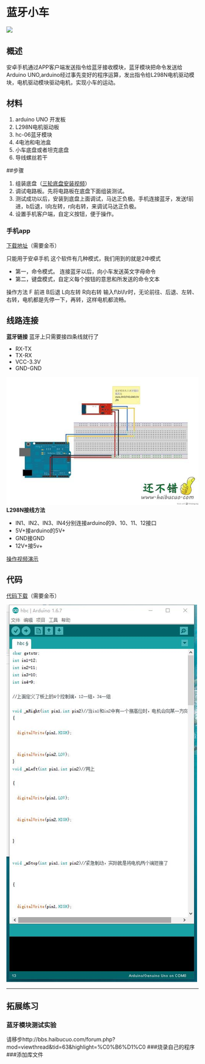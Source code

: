 # 蓝牙小车

![](http://pic2.haibucuo.com/img/2016/04/LOGO3-2.jpg)
## 概述

安卓手机通过APP客户端发送指令给蓝牙接收模块，蓝牙模块把命令发送给Arduino UNO,arduino经过事先变好的程序运算，发出指令给L298N电机驱动模块，电机驱动模块驱动电机，实现小车的运动。


## 材料

1. arduino UNO 开发板
2. L298N电机驱动板
3. hc-06蓝牙模块
4. 4电池和电池盒
5. 小车底盘或者坦克底盘
6. 导线螺丝若干

##步骤
1. 组装底盘（[三轮底盘安装视频](http://v.youku.com/v_show/id_XMTU0OTQ5NTIzMg==.html?from=y1.7-1.2)）
2. 调试电路板。先将电路板在底盘下面组装测试。
3. 测试成功以后，安装到底盘上面调试，马达正负极。手机连接蓝牙，发送f前进，b后退，l向左转，r向右转，来调试马达正负极。
4. 设置手机客户端，自定义按钮，便于操作。


### 手机app
[下载地址](http://www.chuang-ke.com/a/downloads/shoujiruanjian/2015/1022/155.html)（需要金币）

只能用于安卓手机
这个软件有几种模式，我们用到的就是2中模式
* 第一，命令模式。 连接蓝牙以后，向小车发送英文字母命令
* 第二，键盘模式，自定义每个按钮的意思和所发送的命令文本


操作方法
F 前进  B后退 L向左转 R向右转
输入f\b\l\r时，无论前往、后退、左转、右转，电机都是先停一下，再转，这样电机都流畅。

## 线路连接
 **蓝牙链接**
 蓝牙上只需要接四条线就行了
 * RX-TX
 * TX-RX
 * VCC-3.3V
 * GND-GND

![](21562432Z-2.jpg)
**L298N接线方法**
* IN1、IN2、IN3、IN4分别连接arduino的9、10、11、12接口
* 5V+接arduino的5V+
* GND接GND
* 12V+接5v+

[操作视频演示](http://v.youku.com/v_show/id_XOTU4ODQ5NjQ4.html)

## 代码
[代码下载](http://www.chuang-ke.com/a/downloads/Arduino/2015/1025/167.html)（需要金币）

![](QQ截图20160421183426.jpg)







---


## 拓展练习


### 蓝牙模块测试实验
请移步http://bbs.haibucuo.com/forum.php?mod=viewthread&tid=63&highlight=%C0%B6%D1%C0
###烧录自己的程序
###添加库文件




